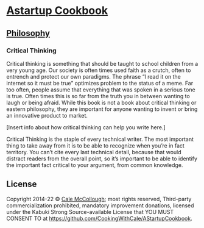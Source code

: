 # [Astartup Cookbook](../)

## [Philosophy](./)

### Critical Thinking

Critical thinking is something that should be taught to school children from a very young age. Our society is often times used faith as a crutch, often to entrench and protect our own paradigms. The phrase “I read it on the internet so it must be true” optimizes problem to the status of a meme. Far too often, people assume that everything that was spoken in a serious tone is true. Often times this is so far from the truth you in between wanting to laugh or being afraid. While this book is not a book about critical thinking or eastern philosophy, they are important for anyone wanting to invent or bring an innovative product to market.

[Insert info about how critical thinking can help you write here.]

Critical Thinking is the staple of every technical writer. The most important thing to take away from it is to be able to recognize when you’re in fact territory. You can’t cite every last technical detail, because that would distract readers from the overall point, so it’s important to be able to identify the important fact critical to your argument, from common knowledge.


## License

Copyright 2014-22 © [Cale McCollough](https://cookingwithcale.org); most rights reserved, Third-party commercialization prohibited, mandatory improvement donations, licensed under the Kabuki Strong Source-available License that YOU MUST CONSENT TO at <https://github.com/CookingWithCale/AStartupCookbook>.
